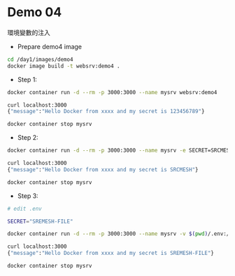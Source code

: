 # Demo 04

環境變數的注入

- Prepare demo4 image

```bash
cd /day1/images/demo4
docker image build -t websrv:demo4 .
```

- Step 1:

```bash
docker container run -d --rm -p 3000:3000 --name mysrv websrv:demo4

curl localhost:3000
{"message":"Hello Docker from xxxx and my secret is 123456789"}

docker container stop mysrv
```

- Step 2:

```bash
docker container run -d --rm -p 3000:3000 --name mysrv -e SECRET=SRCMESH websrv:demo4

curl localhost:3000
{"message":"Hello Docker from xxxx and my secret is SRCMESH"}

docker container stop mysrv
```

- Step 3:

```bash
# edit .env

SECRET="SREMESH-FILE"
```

```bash
docker container run -d --rm -p 3000:3000 --name mysrv -v $(pwd)/.env:/app/.env websrv:demo4

curl localhost:3000
{"message":"Hello Docker from xxxx and my secret is SREMESH-FILE"}

docker container stop mysrv
```
